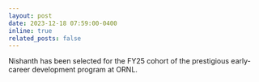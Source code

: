 ```yaml
---
layout: post
date: 2023-12-18 07:59:00-0400
inline: true
related_posts: false
---
```


Nishanth has been selected for the FY25 cohort of the prestigious early-career development program at ORNL.
